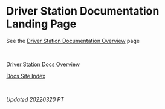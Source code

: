 # Driver Station Documentation Landing Page

See the [Driver Station Documentation Overview](driverStation/Overview) page

<br>

[Driver Station Docs Overview](https://frc6506.github.io/docs/driverStation/overview)

[Docs Site Index](https://frc6506.github.io/docs/index)

<br>

_Updated 20220320 PT_

